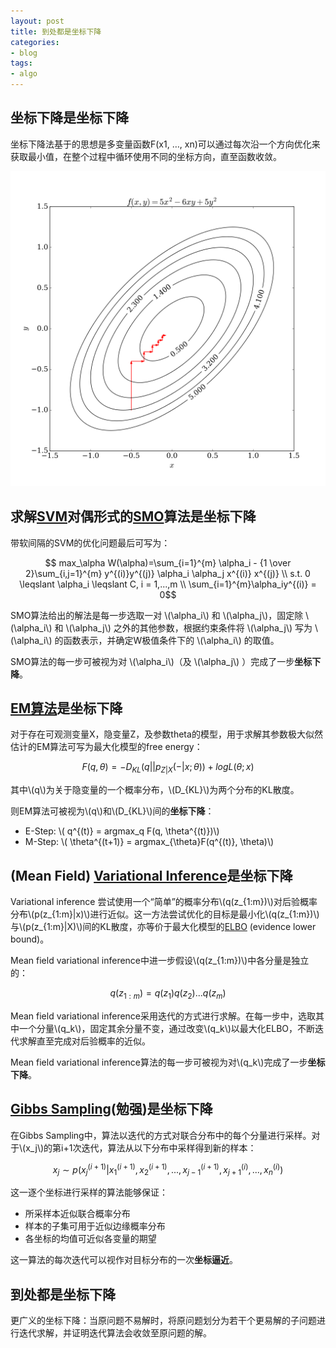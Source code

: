 ```yaml
---
layout: post
title: 到处都是坐标下降
categories:
- blog
tags:
- algo
---
```




## 坐标下降是坐标下降

坐标下降法基于的思想是多变量函数F(x1, …, xn)可以通过每次沿一个方向优化来获取最小值，在整个过程中循环使用不同的坐标方向，直至函数收敛。

![](/static/Coordinate_descent.png)

## 求解[SVM](https://en.wikipedia.org/wiki/Support_vector_machine)对偶形式的[SMO](https://en.wikipedia.org/wiki/Sequential_minimal_optimization)算法是坐标下降

带软间隔的SVM的优化问题最后可写为：

$$ max_\alpha W(\alpha)=\sum_{i=1}^{m} \alpha_i - {1 \over 2}\sum_{i,j=1}^{m} y^{(i)}y^{(j)} \alpha_i \alpha_j x^{(i)} x^{(j)} \\ 
s.t. 0 \leqslant \alpha_i \leqslant C, i = 1,...,m \\
\sum_{i=1}^{m}\alpha_iy^{(i)} = 0$$

SMO算法给出的解法是每一步选取一对 \\(\alpha_i\\) 和 \\(\alpha_j\\)，固定除 \\(\alpha_i\\) 和 \\(\alpha_j\\) 之外的其他参数，根据约束条件将 \\(\alpha_j\\) 写为 \\(\alpha_i\\) 的函数表示，并确定W极值条件下的 \\(\alpha_i\\) 的取值。

SMO算法的每一步可被视为对 \\(\alpha_i\\)（及 \\(\alpha_j\\) ）完成了一步**坐标下降**。

## [EM算法](https://en.wikipedia.org/wiki/Expectation–maximization_algorithm)是坐标下降

对于存在可观测变量X，隐变量Z，及参数theta的模型，用于求解其参数极大似然估计的EM算法可写为最大化模型的free energy：

$$ F(q,\theta) = -D_{KL}(q||p_{Z|X}(-|x;\theta)) + logL(\theta;x) $$

其中\\(q\\)为关于隐变量的一个概率分布，\\(D_{KL}\\)为两个分布的KL散度。

则EM算法可被视为\\(q\\)和\\(D_{KL}\\)间的**坐标下降**：

+ E-Step: \\( q^{(t)} = argmax_q F(q, \theta^{(t)})\\)
+ M-Step: \\( \theta^{(t+1)} = argmax_{\theta}F(q^{(t)}, \theta)\\)

## (Mean Field) [Variational Inference](https://en.wikipedia.org/wiki/Variational_Bayesian_methods)是坐标下降

Variational inference 尝试使用一个“简单”的概率分布\\(q(z_{1:m})\\)对后验概率分布\\(p(z_{1:m}\|x)\\)进行近似。这一方法尝试优化的目标是最小化\\(q(z_{1:m})\\)与\\(p(z_{1:m}\|X)\\)间的KL散度，亦等价于最大化模型的[ELBO](https://www.cs.princeton.edu/courses/archive/fall11/.../variational-inference-i.pdf) (evidence lower bound)。

Mean field variational inference中进一步假设\\(q(z_{1:m})\\)中各分量是独立的：

$$q(z_{1:m}) = q(z_1)q(z_2)...q(z_m)$$

Mean field variational inference采用迭代的方式进行求解。在每一步中，选取其中一个分量\\(q_k\\)，固定其余分量不变，通过改变\\(q_k\\)以最大化ELBO，不断迭代求解直至完成对后验概率的近似。

Mean field variational inference算法的每一步可被视为对\\(q_k\\)完成了一步**坐标下降**。

## [Gibbs Sampling](https://en.wikipedia.org/wiki/Gibbs_sampling)(勉强)是坐标下降

在Gibbs Sampling中，算法以迭代的方式对联合分布中的每个分量进行采样。对于\\(x_j\\)的第i+1次迭代，算法从以下分布中采样得到新的样本：

$$ x_j \sim p(x_j^{(i+1)} | x_1^{(i+1)}, x_2^{(i+1)}, ..., x_{j-1}^{(i+1)}, x_{j+1}^{(i)}, ..., x_{n}^{(i)})$$

这一逐个坐标进行采样的算法能够保证：
+ 所采样本近似联合概率分布
+ 样本的子集可用于近似边缘概率分布
+ 各坐标的均值可近似各变量的期望

这一算法的每次迭代可以视作对目标分布的一次**坐标逼近**。


## 到处都是坐标下降

更广义的坐标下降：当原问题不易解时，将原问题划分为若干个更易解的子问题进行迭代求解，并证明迭代算法会收敛至原问题的解。
